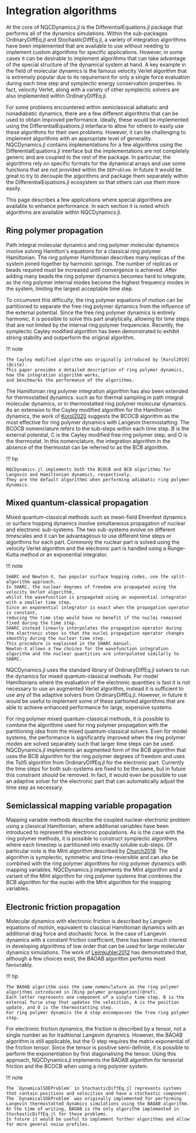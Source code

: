 # Integration algorithms

At the core of NQCDynamics.jl is the DifferentialEquations.jl package that performs all of the dynamics simulations.
Within the sub-packages OrdinaryDiffEq.jl and StochasticDiffEq.jl, a variety of integration algorithms have been implemented
that are available to use without needing to implement custom algorithms for specific applications. 
However, in some cases it can be desirable to implement algorithms that can take advantage of the special structure of the dynamical system at hand.
A key example in the field of molecular dynamics is the famous velocity Verlet algorithm that is extremely popular due to its requirement for only
a single force evaluation during each time step and symplectic energy conservation properties.
In fact, velocity Verlet, along with a variety of other symplectic solvers are also implemented within OrdinaryDiffEq.jl.

For some problems encountered within semiclassical adiabatic and nonadiabatic dynamics,
there are a few different algorithms that can be used to obtain improved performance.
Ideally, these would be implemented using the DifferentialEquations.jl interface to allow for others to easily use these algorithms for their own problems.
However, it can be challenging to implement algorithms with an appropriate level of generality.
NQCDynamics.jl contains implementations for a few algorithms using the DifferentialEquations.jl interface
but the implementations are not completely generic and are coupled to the rest of the package.
In particular, the algorithms rely on specific formats for the dynamical arrays and use some functions that are not provided within the `DEProblem`.
In future it would be great to try to decouple the algorithms and package them separately within the DifferentialEquations.jl ecosystem so that others can use them more easily.

This page describes a few applications where special algorithms are available to enhance performance.
In each section it is noted which algorithms are available within NQCDynamics.jl.

## Ring polymer propagation

Path integral molecular dynamics and ring polymer molecular dynamics involve solving Hamilton's equations for a classical ring polymer Hamiltonian.
The ring polymer Hamiltonian describes many replicas of the system joined together by harmonic springs.
The number of replicas or beads required must be increased until convergence is achieved.
After adding many beads the ring polymer dynamics becomes hard to integrate, as the ring polymer internal modes become the highest
frequency modes in the system, limiting the largest acceptable time step.

To circumvent this difficulty, the ring polymer equations of motion can be partitioned to separate
the free ring polymer dynamics from the influence of the external potential.
Since the free ring polymer dynamics is entirely harmonic, it is possible to solve this part analytically,
allowing for time steps that are not limited by the internal ring polymer frequencies.
Recently, the symplectic Cayley modified algorithm has been demonstrated to exhibit strong stability and outperform the original algorithm.

!!! note

    The Cayley modified algorithm was originally introduced by [Korol2019](@cite).
    This paper provides a detailed description of ring polymer dynamics, how the integration algorithm works, 
    and benchmarks the performance of the algorithms. 

The Hamiltonian ring polymer integration algorithm has also been extended for thermostatted dynamics:
such as for thermal sampling in path integral molecular dynamics, or in thermostatted ring polymer molecular dynamics.
As an extension to the Cayley modified algorithm for the Hamiltonian dynamics, the work of [Korol2020](@cite) suggests
the BCOCB algorithm as the most effective for ring polymer dynamics with Langevin thermostatting.
The BCOCB nomenclature refers to the sub-steps within each time step.
B is the external potential, C is the Cayley modified free ring polymer step, and O is the thermostat.
In this nomenclature, the integration algorithm in the absence of the thermostat can be referred to as the BCB algorithm.

!!! tip

    NQCDynamics.jl implements both the BCOCB and BCB algorithms for Langevin and Hamiltonian dynamics, respectively.
    They are the default algorithms when performing adiabatic ring polymer dynamics.

## Mixed quantum-classical propagation

Mixed quantum-classical methods such as mean-field Ehrenfest dynamics or surface hopping dynamics involve simultaneous
propagation of nuclear and electronic sub-systems.
The two sub-systems evolve on different timescales and it can be advantageous to use different time steps or algorithms for each part.
Commonly the nuclear part is solved using the velocity Verlet algorithm and the electronic part is handled using a Runge-Kutta method or an exponential integrator.

!!! note 

    SHARC and Newton-X, two popular surface hopping codes, use the split-algorithm approach.
    In SHARC, the nuclear degrees of freedom are propagated using the velocity Verlet algorithm,
    whilst the wavefunction is propagated using an exponential integrator with a smaller time step. 
    Since an exponential integrator is exact when the propagation operator is constant,
    reducing the time step would have no benefit if the nuclei remained fixed during the time step.
    SHARC instead linearly interpolates the propagation operator during the electronic steps so that the nuclei propagation operator changes smoothly during the nuclear time step.
    This procedure is explained in the SHARC manual.
    Newton-X allows a few choices for the wavefunction integration algorithm and the nuclear quantities are interpolated similarly to SHARC.

NQCDynamics.jl uses the standard library of OrdinaryDiffEq.jl solvers to run the dynamics for mixed quantum-classical methods.
For model Hamiltonians where the evaluation of the electronic quantities is fast it is not necessary to use an augmented Verlet algorithm,
instead it is sufficient to use any of the adaptive solvers from OrdinaryDiffEq.jl.
However, in future it would be useful to implement some of these partioned algorithms that are able to achieve enhanced performance for large, expensive systems.

For ring polymer mixed quantum-classical methods, it is possible to combine the algorithms used for ring polymer propagation with the partitioning idea from the mixed quantum-classical solvers.
Even for model systems, the performance is significantly improved when the ring polymer modes are solved separately such that larger time steps can be used.
NQCDynamics.jl implements an augmented form of the BCB algorithm that uses the BCB algorithm for the ring polymer degrees of freedom and uses the Tsit5 algorithm from OrdinaryDiffEq.jl for the electronic part.
Currently the time steps for both sub-systems are fixed to be the same, but in future this constraint should be removed.
In fact, it would even be possible to use an adaptive solver for the electronic part that can automatically adjust the time step as necessary.

## Semiclassical mapping variable propagation

Mapping variable methods describe the coupled nuclear-electronic problem using a classical Hamiltonian,
where additional variables have been introduced to represent the electronic populations.
As is the case with the ring polymer methods,
it is possible to construct symplectic algorithms where each timestep is partitioned into exactly soluble sub-steps.
Of particular note is the MInt algorithm described by [Church2018](@cite).
The algorithm is symplectic, symmetric and time-reversible and can also be combined with the ring polymer algorithms for ring polymer dynamics with mapping variables.
NQCDynamics.jl implements the MInt algorithm and a variant of the MInt algorithm for ring polymer systems that combines the BCB algorithm for the nuclei with the MInt algorithm for the mapping variables.

## Electronic friction propagation

Molecular dynamics with electronic friction is described by Langevin equations of motion,
equivalent to classical Hamiltonian dynamics with an additional drag force and stochastic force.
In the case of Langevin dynamics with a constant friction coefficient, there has been much interest in developing algorithms of low order that can be used for large molecular dynamics simulations.
The work of [Leimkuhler2012](@cite) has demonstrated that, although a few choices exist, the BAOAB algorithm performs most favourably.

!!! tip

    The BAOAB algorithm uses the same nomenclature as the ring polymer algorithms introduced in [Ring polymer propagation](@ref).
    Each letter represents one component of a single time step. B is the external force step that updates the velocities, A is the position update, and O is the thermostatting step.
    For ring polymer dynamics the A step encompasses the free ring polymer step.

For electronic friction dynamics, the friction is described by a tensor, not a single number as for traditional Langevin dynamics.
However, the BAOAB algorithm is still applicable, but the O step requires the matrix exponential of the friction tensor.
Since the tensor is positive semi-definite, it is possible to perform the exponentiation by first diagonalising the tensor.
Using this approach, NQCDynamics.jl implements the BAOAB algorithm for tensorial friction and the BCOCB when using a ring polymer system. 

!!! note

    The `DynamicalSDEProblem` in StochasticDiffEq.jl represents systems that contain positions and velocities and have a stochastic component.
    The `DynamicalSDEProblem` was originally implemented for performing Langevin thermostatted dynamics simulations using the BAOAB algorithm.
    At the time of writing, BAOAB is the only algorithm implemented in StochasticDiffEq.jl for these problems.
    In future it would be useful to implement further algorithms and allow for more general noise profiles.
